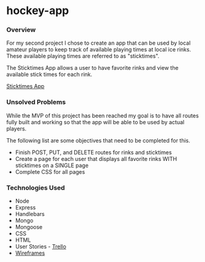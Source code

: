 # hockey-app

### Overview

For my second project I chose to create an app that can be used by local amateur players to keep track of available playing times at local ice rinks. These available playing times are referred to as "sticktimes". 

The Sticktimes App allows a user to have favorite rinks and view the available stick times for each rink.

[Sticktimes App](https://lit-river-55055.herokuapp.com/users "Sticktimes")

### Unsolved Problems

While the MVP of this project has been reached my goal is to have all routes fully built and working so that the app will be able to be used by actual players. 

The following list are some objectives that need to be completed for this.

* Finish POST, PUT, and DELETE routes for rinks and sticktimes
* Create a page for each user that displays all favorite rinks WITH sticktimes on a SINGLE page
* Complete CSS for all pages

### Technologies Used

* Node
* Express
* Handlebars
* Mongo
* Mongoose
* CSS
* HTML
* User Stories - [Trello](https://trello.com/b/OednGeq8/hockey-app "Trello")
* [Wireframes](https://drive.google.com/open?id=1vpyfZts6kH_kSvTqb2G7H6WNisW_Jz_b)


